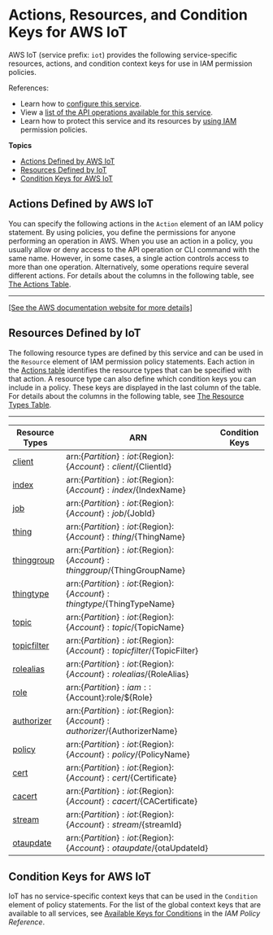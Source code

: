 # Actions, Resources, and Condition Keys for AWS IoT<a name="list_awsiot"></a>

AWS IoT \(service prefix: `iot`\) provides the following service\-specific resources, actions, and condition context keys for use in IAM permission policies\.

References:
+ Learn how to [configure this service](https://docs.aws.amazon.com/iot/latest/developerguide/)\.
+ View a [list of the API operations available for this service](https://docs.aws.amazon.com/iot/latest/apireference/)\.
+ Learn how to protect this service and its resources by [using IAM](https://docs.aws.amazon.com/iot/latest/developerguide/authorization.html) permission policies\.

**Topics**
+ [Actions Defined by AWS IoT](#awsiot-actions-as-permissions)
+ [Resources Defined by IoT](#awsiot-resources-for-iam-policies)
+ [Condition Keys for AWS IoT](#awsiot-policy-keys)

## Actions Defined by AWS IoT<a name="awsiot-actions-as-permissions"></a>

You can specify the following actions in the `Action` element of an IAM policy statement\. By using policies, you define the permissions for anyone performing an operation in AWS\. When you use an action in a policy, you usually allow or deny access to the API operation or CLI command with the same name\. However, in some cases, a single action controls access to more than one operation\. Alternatively, some operations require several different actions\. For details about the columns in the following table, see [The Actions Table](reference_policies_actions-resources-contextkeys.md#actions_table)\.


****  
[\[See the AWS documentation website for more details\]](http://docs.aws.amazon.com/IAM/latest/UserGuide/list_awsiot.html)

## Resources Defined by IoT<a name="awsiot-resources-for-iam-policies"></a>

The following resource types are defined by this service and can be used in the `Resource` element of IAM permission policy statements\. Each action in the [Actions table](#awsiot-actions-as-permissions) identifies the resource types that can be specified with that action\. A resource type can also define which condition keys you can include in a policy\. These keys are displayed in the last column of the table\. For details about the columns in the following table, see [The Resource Types Table](reference_policies_actions-resources-contextkeys.md#resources_table)\.


****  

| Resource Types | ARN | Condition Keys | 
| --- | --- | --- | 
|   [ client ](https://docs.aws.amazon.com/iot/latest/developerguide/iot-message-broker.html)  |  arn:$\{Partition\}:iot:$\{Region\}:$\{Account\}:client/$\{ClientId\}  |  | 
|   [ index ](https://docs.aws.amazon.com/iot/latest/developerguide/iot-indexing.html)  |  arn:$\{Partition\}:iot:$\{Region\}:$\{Account\}:index/$\{IndexName\}  |  | 
|   [ job ](https://docs.aws.amazon.com/iot/latest/developerguide/iot-jobs.html)  |  arn:$\{Partition\}:iot:$\{Region\}:$\{Account\}:job/$\{JobId\}  |  | 
|   [ thing ](https://docs.aws.amazon.com/iot/latest/developerguide/thing-registry.html)  |  arn:$\{Partition\}:iot:$\{Region\}:$\{Account\}:thing/$\{ThingName\}  |  | 
|   [ thinggroup ](https://docs.aws.amazon.com/iot/latest/developerguide/thing-groups.html)  |  arn:$\{Partition\}:iot:$\{Region\}:$\{Account\}:thinggroup/$\{ThingGroupName\}  |  | 
|   [ thingtype ](https://docs.aws.amazon.com/iot/latest/developerguide/thing-types.html)  |  arn:$\{Partition\}:iot:$\{Region\}:$\{Account\}:thingtype/$\{ThingTypeName\}  |  | 
|   [ topic ](https://docs.aws.amazon.com/iot/latest/developerguide/iot-message-broker.html)  |  arn:$\{Partition\}:iot:$\{Region\}:$\{Account\}:topic/$\{TopicName\}  |  | 
|   [ topicfilter ](https://docs.aws.amazon.com/iot/latest/developerguide/topics.html)  |  arn:$\{Partition\}:iot:$\{Region\}:$\{Account\}:topicfilter/$\{TopicFilter\}  |  | 
|   [ rolealias ](https://docs.aws.amazon.com/iot/latest/developerguide/authorizing-direct-aws.html)  |  arn:$\{Partition\}:iot:$\{Region\}:$\{Account\}:rolealias/$\{RoleAlias\}  |  | 
|   [ role ](https://docs.aws.amazon.com/IAM/latest/UserGuide/id_roles.html)  |  arn:$\{Partition\}:iam::$\{Account\}:role/$\{Role\}  |  | 
|   [ authorizer ](https://docs.aws.amazon.com/iot/latest/developerguide/custom-authorizer.html)  |  arn:$\{Partition\}:iot:$\{Region\}:$\{Account\}:authorizer/$\{AuthorizerName\}  |  | 
|   [ policy ](https://docs.aws.amazon.com/iot/latest/developerguide/iot-policies.html)  |  arn:$\{Partition\}:iot:$\{Region\}:$\{Account\}:policy/$\{PolicyName\}  |  | 
|   [ cert ](https://docs.aws.amazon.com/iot/latest/developerguide/x509-certs.html)  |  arn:$\{Partition\}:iot:$\{Region\}:$\{Account\}:cert/$\{Certificate\}  |  | 
|   [ cacert ](https://docs.aws.amazon.com/iot/latest/developerguide/x509-certs.html)  |  arn:$\{Partition\}:iot:$\{Region\}:$\{Account\}:cacert/$\{CACertificate\}  |  | 
|   [ stream ](https://docs.aws.amazon.com/freertos/latest/userguide/freertos-ota-dev.html)  |  arn:$\{Partition\}:iot:$\{Region\}:$\{Account\}:stream/$\{streamId\}  |  | 
|   [ otaupdate ](https://docs.aws.amazon.com/freertos/latest/userguide/freertos-ota-dev.html)  |  arn:$\{Partition\}:iot:$\{Region\}:$\{Account\}:otaupdate/$\{otaUpdateId\}  |  | 

## Condition Keys for AWS IoT<a name="awsiot-policy-keys"></a>

IoT has no service\-specific context keys that can be used in the `Condition` element of policy statements\. For the list of the global context keys that are available to all services, see [Available Keys for Conditions](reference_policies_condition-keys.html#AvailableKeys) in the *IAM Policy Reference*\.